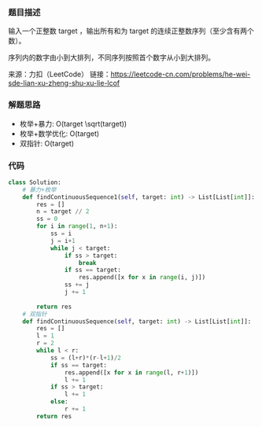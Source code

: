 ### 题目描述
输入一个正整数 target ，输出所有和为 target 的连续正整数序列（至少含有两个数）。

序列内的数字由小到大排列，不同序列按照首个数字从小到大排列。

来源：力扣（LeetCode）
链接：https://leetcode-cn.com/problems/he-wei-sde-lian-xu-zheng-shu-xu-lie-lcof

### 解题思路
- 枚举+暴力: O(target \sqrt(target))
- 枚举+数学优化: O(target)
- 双指针: O(target)

### 代码
```python
class Solution:
    # 暴力+枚举
    def findContinuousSequence1(self, target: int) -> List[List[int]]:
        res = []
        n = target // 2
        ss = 0
        for i in range(1, n+1):
            ss = i
            j = i+1
            while j < target:
                if ss > target:
                    break
                if ss == target:
                    res.append([x for x in range(i, j)])
                ss += j
                j += 1
                 
        return res
    # 双指针
    def findContinuousSequence(self, target: int) -> List[List[int]]:
        res = []
        l = 1
        r = 2
        while l < r:
            ss = (l+r)*(r-l+1)/2
            if ss == target:
                res.append([x for x in range(l, r+1)])
                l += 1
            if ss > target:
                l += 1
            else:
                r += 1
        return res
```

